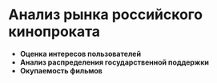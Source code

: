 # Анализ рынка российского кинопроката
* **Оценка интересов пользователей**
* **Анализ распределения государственной поддержки**
* **Окупаемость фильмов**
